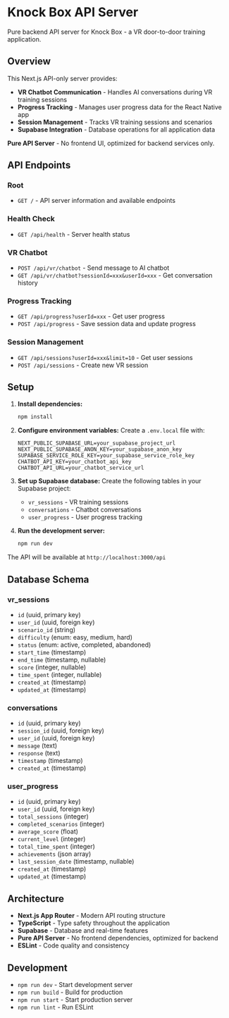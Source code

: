 # Knock Box API Server

Pure backend API server for Knock Box - a VR door-to-door training application.

## Overview

This Next.js API-only server provides:
- **VR Chatbot Communication** - Handles AI conversations during VR training sessions
- **Progress Tracking** - Manages user progress data for the React Native app
- **Session Management** - Tracks VR training sessions and scenarios
- **Supabase Integration** - Database operations for all application data

**Pure API Server** - No frontend UI, optimized for backend services only.

## API Endpoints

### Root
- `GET /` - API server information and available endpoints

### Health Check
- `GET /api/health` - Server health status

### VR Chatbot
- `POST /api/vr/chatbot` - Send message to AI chatbot
- `GET /api/vr/chatbot?sessionId=xxx&userId=xxx` - Get conversation history

### Progress Tracking
- `GET /api/progress?userId=xxx` - Get user progress
- `POST /api/progress` - Save session data and update progress

### Session Management
- `GET /api/sessions?userId=xxx&limit=10` - Get user sessions
- `POST /api/sessions` - Create new VR session

## Setup

1. **Install dependencies:**
   ```bash
   npm install
   ```

2. **Configure environment variables:**
   Create a `.env.local` file with:
   ```env
   NEXT_PUBLIC_SUPABASE_URL=your_supabase_project_url
   NEXT_PUBLIC_SUPABASE_ANON_KEY=your_supabase_anon_key
   SUPABASE_SERVICE_ROLE_KEY=your_supabase_service_role_key
   CHATBOT_API_KEY=your_chatbot_api_key
   CHATBOT_API_URL=your_chatbot_service_url
   ```

3. **Set up Supabase database:**
   Create the following tables in your Supabase project:
   - `vr_sessions` - VR training sessions
   - `conversations` - Chatbot conversations
   - `user_progress` - User progress tracking

4. **Run the development server:**
   ```bash
   npm run dev
   ```

The API will be available at `http://localhost:3000/api`

## Database Schema

### vr_sessions
- `id` (uuid, primary key)
- `user_id` (uuid, foreign key)
- `scenario_id` (string)
- `difficulty` (enum: easy, medium, hard)
- `status` (enum: active, completed, abandoned)
- `start_time` (timestamp)
- `end_time` (timestamp, nullable)
- `score` (integer, nullable)
- `time_spent` (integer, nullable)
- `created_at` (timestamp)
- `updated_at` (timestamp)

### conversations
- `id` (uuid, primary key)
- `session_id` (uuid, foreign key)
- `user_id` (uuid, foreign key)
- `message` (text)
- `response` (text)
- `timestamp` (timestamp)
- `created_at` (timestamp)

### user_progress
- `id` (uuid, primary key)
- `user_id` (uuid, foreign key)
- `total_sessions` (integer)
- `completed_scenarios` (integer)
- `average_score` (float)
- `current_level` (integer)
- `total_time_spent` (integer)
- `achievements` (json array)
- `last_session_date` (timestamp, nullable)
- `created_at` (timestamp)
- `updated_at` (timestamp)

## Architecture

- **Next.js App Router** - Modern API routing structure
- **TypeScript** - Type safety throughout the application
- **Supabase** - Database and real-time features
- **Pure API Server** - No frontend dependencies, optimized for backend
- **ESLint** - Code quality and consistency

## Development

- `npm run dev` - Start development server
- `npm run build` - Build for production
- `npm run start` - Start production server
- `npm run lint` - Run ESLint
